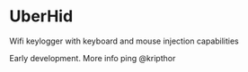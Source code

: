 # UberHid
Wifi keylogger with keyboard and mouse injection capabilities

Early development. More info ping @kripthor
